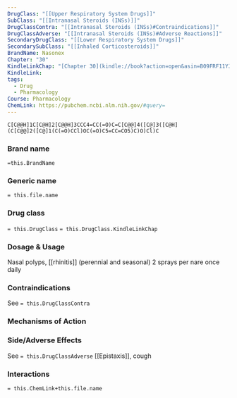 ```yaml
---
DrugClass: "[[Upper Respiratory System Drugs]]"
SubClass: "[[Intranasal Steroids (INSs)]]"
DrugClassContra: "[[Intranasal Steroids (INSs)#Contraindications]]"
DrugClassAdverse: "[[Intranasal Steroids (INSs)#Adverse Reactions]]"
SecondaryDrugClass: "[[Lower Respiratory System Drugs]]"
SecondarySubClass: "[[Inhaled Corticosteroids]]"
BrandName: Nasonex
Chapter: "30"
KindleLinkChap: "[Chapter 30](kindle://book?action=open&asin=B09FRF11YJ&location=15967)"
KindleLink: 
tags:
  - Drug
  - Pharmacology
Course: Pharmacology
ChemLink: https://pubchem.ncbi.nlm.nih.gov/#query=
---
```

```smiles
C[C@@H]1C[C@H]2[C@@H]3CCC4=CC(=O)C=C[C@@]4([C@]3([C@H](C[C@@]2([C@]1(C(=O)CCl)OC(=O)C5=CC=CO5)C)O)Cl)C
```

### Brand name
`=this.BrandName`

### Generic name
`= this.file.name`

### Drug class 
`= this.DrugClass`
	`= this.DrugClass.KindleLinkChap`

### Dosage & Usage
Nasal polyps, [[rhinitis]] (perennial and seasonal)
2 sprays per nare once daily

### Contraindications
See `= this.DrugClassContra`

### Mechanisms of Action

### Side/Adverse Effects
See `= this.DrugClassAdverse`
[[Epistaxis]], cough

### Interactions

`= this.ChemLink+this.file.name`


